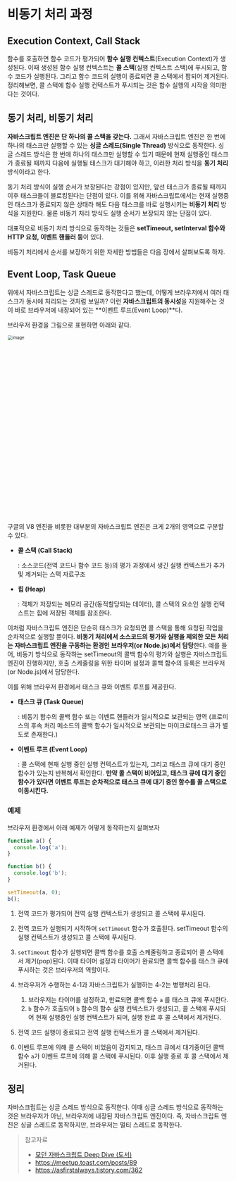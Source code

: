 # 비동기 처리 과정

## Execution Context, Call Stack

함수를 호출하면 함수 코드가 평가되어 **함수 실행 컨텍스트**(Execution Context)가 생성된다. 이때 생성된 함수 실행 컨텍스트는 **콜 스택**(실행 컨텍스트 스택)에 푸시되고, 함수 코드가 실행된다. 그리고 함수 코드의 실행이 종료되면 콜 스택에서 팝되어 제거된다. 정리해보면, 콜 스택에 함수 실행 컨텍스트가 푸시되는 것은 함수 실행의 시작을 의미한다는 것이다.



## 동기 처리, 비동기 처리

**자바스크립트 엔진은 단 하나의 콜 스택을 갖는다.** 그래서 자바스크립트 엔진은 한 번에 하나의 태스크만 실행할 수 있는 **싱글 스레드(Single Thread)** 방식으로 동작한다. 싱글 스레드 방식은 한 번에 하나의 태스크만 실행할 수 있기 때문에 현재 실행중인 태스크가 종료될 때까지 다음에 실행될 태스크가 대기해야 하고, 이러한 처리 방식을 **동기 처리** 방식이라고 한다. 

동기 처리 방식이 실행 순서가 보장된다는 강점이 있지만, 앞선 태스크가 종료될 때까지 이후 태스크들이 블로킹된다는 단점이 있다. 이를 위해 자바스크립트에서는 현재 실행중인 태스크가 종료되지 않은 상태라 해도 다음 태스크를 바로 실행시키는 **비동기 처리** 방식을 지원한다. 물론 비동기 처리 방식도 실행 순서가 보장되지 않는 단점이 있다.

대표적으로 비동기 처리 방식으로 동작하는 것들은 **setTimeout, setInterval 함수와 HTTP 요청, 이벤트 핸들러 등**이 있다.

비동기 처리에서 순서를 보장하기 위한 자세한 방법들은 다음 장에서 살펴보도록 하자.



## Event Loop, Task Queue

위에서 자바스크립트는 싱글 스레드로 동작한다고 했는데, 어떻게 브라우저에서 여러 태스크가 동시에 처리되는 것처럼 보일까? 이런 **자바스크립트의 동시성**을 지원해주는 것이 바로 브라우저에 내장되어 있는 **이벤트 루프(Event Loop)**다.

브라우저 환경을 그림으로 표현하면 아래와 같다.

<img width="613" alt="image" src="https://user-images.githubusercontent.com/70627979/165538982-fd32c1ca-4f11-4fa2-9a10-ced4e65b5a87.png" style="zoom:67%;" >

구글의 V8 엔진을 비롯한 대부분의 자바스크립트 엔진은 크게 2개의 영역으로 구분할 수 있다.

- **콜 스택 (Call Stack)**

  : 소스코드(전역 코드나 함수 코드 등)의 평가 과정에서 생긴 실행 컨텍스트가 추가 및 제거되는 스택 자료구조

- **힙 (Heap)**

  : 객체가 저장되는 메모리 공간(동적할당되는 데이터), 콜 스택의 요소인 실행 컨텍스트는 힙에 저장된 객체를 참조한다.

이처럼 자바스크립트 엔진은 단순히 태스크가 요청되면 콜 스택을 통해 요청된 작업을 순차적으로 실행할 뿐이다. **비동기 처리에서 소스코드의 평가와 실행을 제외한 모든 처리는 자바스크립트 엔진을 구동하는 환경인 브라우저(or Node.js)에서 담당**한다. 예를 들어, 비동기 방식으로 동작하는 setTimeout의 콜백 함수의 평가와 실행은 자바스크립트 엔진이 진행하지만, 호출 스케줄링을 위한 타이머 설정과 콜백 함수의 등록은 브라우저(or Node.js)에서 담당한다.

이를 위해 브라우저 환경에서 태스크 큐와 이벤트 루프를 제공한다.

- **태스크 큐 (Task Queue)**

  : 비동기 함수의 콜백 함수 또는 이벤트 핸들러가 일시적으로 보관되는 영역 (프로미스의 후속 처리 메소드의 콜백 함수가 일시적으로 보관되는 마이크로태스크 큐가 별도로 존재한다.)

- **이벤트 루프 (Event Loop)**

  : 콜 스택에 현재 실행 중인 실행 컨텍스트가 있는지, 그리고 태스크 큐에 대기 중인 함수가 있는지 반복해서 확인한다. **만약 콜 스택이 비어있고, 태스크 큐에 대기 중인 함수가 있다면 이벤트 루프는 순차적으로 태스크 큐에 대기 중인 함수를 콜 스택으로 이동시킨다.**



### 예제

브라우저 환경에서 아래 예제가 어떻게 동작하는지 살펴보자

```js
function a() {
  console.log('a');
}

function b() {
  console.log('b');
}

setTimeout(a, 0);
b();
```

1. 전역 코드가 평가되어 전역 실행 컨텍스트가 생성되고 콜 스택에 푸시된다.
2. 전역 코드가 실행되기 시작하며 `setTimeout` 함수가 호출된다. setTimeout 함수의 실행 컨텍스트가 생성되고 콜 스택에 푸시된다.

3. `setTimeout` 함수가 실행되면 콜백 함수를 호출 스케줄링하고 종료되어 콜 스택에서 제거(pop)된다. 이때 타이머 설정과 타이머가 완료되면 콜백 함수를 태스크 큐에 푸시하는 것은 브라우저의 역할이다.
4. 브라우저가 수행하는 4-1과 자바스크립트가 실행하는 4-2는 병행처리 된다.
   1. 브라우저는 타이머를 설정하고, 만료되면 콜백 함수 `a` 를 태스크 큐에 푸시한다.
   2. `b` 함수가 호출되어 `b` 함수의 함수 실행 컨텍스트가 생성되고, 콜 스택에 푸시되어 현재 실행중인 실행 컨텍스트가 되며, 실행 완료 후 콜 스택에서 제거된다.
5. 전역 코드 실행이 종료되고 전역 실행 컨텍스트가 콜 스택에서 제거된다.
6. 이벤트 루프에 의해 콜 스택이 비었음이 감지되고, 태스크 큐에서 대기중이던 콜백 함수 `a`가 이벤트 루프에 의해 콜 스택에 푸시된다. 이후 실행 종료 후 콜 스택에서 제거된다.



## 정리

자바스크립트는 싱글 스레드 방식으로 동작한다. 이때 싱글 스레드 방식으로 동작하는 것은 브라우저가 아닌, 브라우저에 내장된 자바스크립트 엔진이다. 즉, 자바스크립트 엔진은 싱글 스레드로 동작하지만, 브라우저는 멀티 스레드로 동작한다.





> 참고자료
>
> - [모던 자바스크립트 Deep Dive (도서)](http://www.yes24.com/Product/Goods/92742567)
> - https://meetup.toast.com/posts/89
> - https://asfirstalways.tistory.com/362
